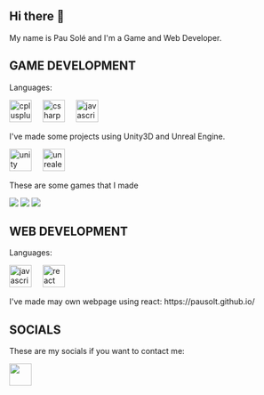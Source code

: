 ## Hi there 👋

My name is Pau Solé and I'm a Game and Web Developer.

## GAME DEVELOPMENT
Languages: 
<div align="left">
  <img src="https://cdn.jsdelivr.net/gh/devicons/devicon/icons/cplusplus/cplusplus-original.svg" height="40" alt="cplusplus logo"  />
  <img width="12" />
  <img src="https://cdn.jsdelivr.net/gh/devicons/devicon/icons/csharp/csharp-original.svg" height="40" alt="csharp logo"  />
  <img width="12" />
  <img src="https://cdn.jsdelivr.net/gh/devicons/devicon/icons/javascript/javascript-original.svg" height="40" alt="javascript logo"  />
  <img width="12" />
</div>
<p>I've made some projects using Unity3D and Unreal Engine.</p>
<div>
  <img src="https://cdn.jsdelivr.net/gh/devicons/devicon/icons/unity/unity-original.svg" height="40" alt="unity logo"  />
  <img width="12" />
  <img src="https://cdn.jsdelivr.net/gh/devicons/devicon/icons/unrealengine/unrealengine-original.svg" height="40" alt="unrealengine logo"  />
</div>
<p>These are some games that I made</p>
<a target="_blank" href=https://drhut94.itch.io/bilux><img src=https://img.itch.zone/aW1nLzIxMTc3MjYucG5n/315x250%23c/FDWqhD.png></a>
<a target="_blank" href=https://ottarastudio.itch.io/bekkus><img src=https://img.itch.zone/aW1nLzM0MTA2MzcucG5n/315x250%23c/18uncr.png ></a>
<a target="_blank" href=https://pausol.itch.io/star-taps><img src=https://img.itch.zone/aW1nLzU5MjI4NDcuanBn/315x250%23c/ih5pGx.jpg></a>

## WEB DEVELOPMENT
Languages:
<div align="left">
  <img src="https://cdn.jsdelivr.net/gh/devicons/devicon/icons/javascript/javascript-original.svg" height="40" alt="javascript logo"  />
  <img width="12" />
  <img src="https://cdn.jsdelivr.net/gh/devicons/devicon/icons/react/react-original.svg" height="40" alt="react logo"  />
  <img width="12" />
</div>
<p>I've made may own webpage using react: https://pausolt.github.io/</p>

## SOCIALS
<p>These are my socials if you want to contact me:</p>
<a href=https://www.linkedin.com/in/pau-sol%C3%A9-torralba-bb8b14176/><img src=https://cdn.jsdelivr.net/gh/devicons/devicon/icons/linkedin/linkedin-original.svg height="40"></a>
